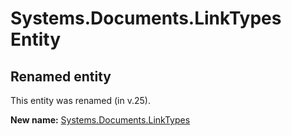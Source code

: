 # Systems.Documents.LinkTypes Entity

## Renamed entity

This entity was renamed (in v.25).

**New name:** [Systems.Documents.LinkTypes](Systems.Documents.LinkTypes.md)
